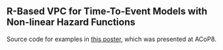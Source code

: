 ## R-Based VPC for Time-To-Event Models with Non-linear Hazard Functions

Source code for examples in [this poster](https://raw.githubusercontent.com/benjaminrich/RvpcTTE/master/Poster/Poster%20ACoP8_FINAL.pdf), which was presented at ACoP8.



